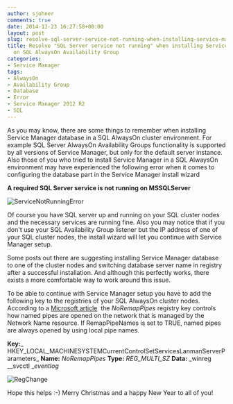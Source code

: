 ```yaml
---
author: sjohner
comments: true
date: 2014-12-23 16:27:58+00:00
layout: post
slug: resolve-sql-server-service-not-running-when-installing-service-manager-database-on-sql-alwayson-availability-group
title: Resolve "SQL Server service not running" when installing Service Manager database
  on SQL AlwaysOn Availability Group
categories:
- Service Manager
tags:
- AlwaysOn
- Availability Group
- Database
- Error
- Service Manager 2012 R2
- SQL
---
```


As you may know, there are some things to remember when installing Service Manager database in a SQL AlwaysOn cluster environment. For example SQL Server AlwaysOn Availability Groups functionality is supported by all versions of Service Manager, but only for the default server instance. Also those of you who tried to install Service Manager in a SQL AlwaysOn environment may have experienced the following error when it comes to configuring the database part in the Service Manager install wizard

**A required SQL Server service is not running on <YourSqlServer> MSSQLServer**

![ServiceNotRunningError](/images/servicenotrunningerror.png)

Of course you have SQL server up and running on your SQL cluster nodes and the necessary services are running fine. Also you may notice that if you don't use your SQL Availability Group listener but the IP address of one of your SQL cluster nodes, the install wizard will let you continue with Service Manager setup.

Some posts out there are suggesting installing Service Manager database to one of the cluster nodes and switching database server name in registry after a successful installation. And although this perfectly works, there exists a more comfortable way to work around this issue.

To be able to continue with Service Manager setup you have to add the following key to the registries of your SQL AlwaysOn cluster nodes. According to a [Microsoft article](http://support2.microsoft.com/default.aspx?scid=kb;EN-US;306985)  the _NoRemapPipes_ registry key controls how named pipes are opened on the network that is managed by the Network Name resource. If RemapPipeNames is set to TRUE, named pipes are always opened by using local pipe names.

**Key:**_ HKEY_LOCAL_MACHINESYSTEMCurrentControlSetServicesLanmanServerParameters_
**Name:** _NoRemapPipes_
**Type:** _REG_MULTI_SZ_
**Data:** _winreg __svcctl __eventlog_

![RegChange](/images/regchange.png?w=604)

Hope this helps :-) Merry Christmas and a happy New Year to all of you!
